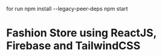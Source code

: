 for run
npm install --legacy-peer-deps
npm start

#  **Fashion Store using ReactJS, Firebase and TailwindCSS**

